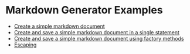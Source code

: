 # Markdown Generator Examples

- [Create a simple markdown document](./simple-document.md)
- [Create and save a simple markdown document in a single statement](./simple-document-singlestatement.md)
- [Create and save a simple markdown document using factory methods](./simple-document-factorymethods.md)
- [Escaping](./escaping.md)